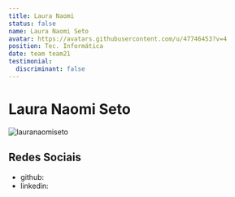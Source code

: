 ```yaml
---
title: Laura Naomi
status: false
name: Laura Naomi Seto
avatar: https://avatars.githubusercontent.com/u/47746453?v=4
position: Tec. Informática
date: team team21
testimonial:
  discriminant: false
---
```

# Laura Naomi Seto

![lauranaomiseto](https://avatars.githubusercontent.com/u/47746453?v=4)

## Redes Sociais

- github:
- linkedin:

